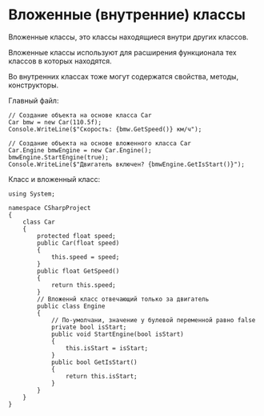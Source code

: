 # Вложенные (внутренние) классы
Вложенные классы, это классы находящиеся внутри других классов.

Вложенные классы используют для расширения функционала тех классов в которых находятся.

Во внутренних классах тоже могут содержатся свойства, методы, конструкторы.

Главный файл:

    // Создание объекта на основе класса Car
    Car bmw = new Car(110.5f);
    Console.WriteLine($"Скорость: {bmw.GetSpeed()} км/ч");

    // Создание объекта на основе вложенного класса Car
    Car.Engine bmwEngine = new Car.Engine();
    bmwEngine.StartEngine(true);
    Console.WriteLine($"Двигатель включен? {bmwEngine.GetIsStart()}");

Класс и вложенный класс:

    using System;

    namespace CSharpProject
    {
        class Car
        {
            protected float speed;
            public Car(float speed)
            {
                this.speed = speed;
            }
            public float GetSpeed()
            {
                return this.speed;
            }
            // Вложеннй класс отвечающий только за двигатель
            public class Engine
            {
                // По-умолчани, значение у булевой переменной равно false
                private bool isStart;
                public void StartEngine(bool isStart)
                {
                    this.isStart = isStart;
                }
                public bool GetIsStart()
                {
                    return this.isStart;
                }
            }
        }
    }
